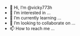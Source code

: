 - 👋 Hi, I’m @vicky773h
- 👀 I’m interested in ...
- 🌱 I’m currently learning ...
- 💞️ I’m looking to collaborate on ...
- 📫 How to reach me ...

<!---
vicky773h/vicky773h is a ✨ special ✨ repository because its `README.md` (this file) appears on your GitHub profile.
You can click the Preview link to take a look at your changes.
--->
